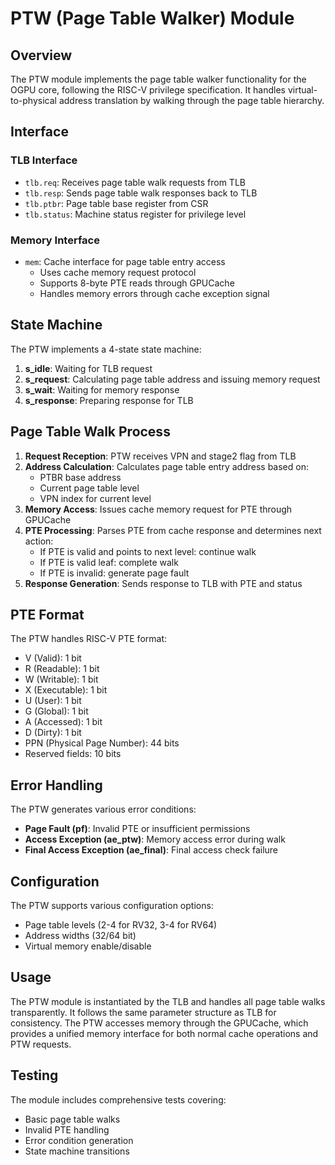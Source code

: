 # PTW (Page Table Walker) Module

## Overview

The PTW module implements the page table walker functionality for the OGPU core, following the RISC-V privilege specification. It handles virtual-to-physical address translation by walking through the page table hierarchy.

## Interface

### TLB Interface
- `tlb.req`: Receives page table walk requests from TLB
- `tlb.resp`: Sends page table walk responses back to TLB
- `tlb.ptbr`: Page table base register from CSR
- `tlb.status`: Machine status register for privilege level

### Memory Interface
- `mem`: Cache interface for page table entry access
  - Uses cache memory request protocol
  - Supports 8-byte PTE reads through GPUCache
  - Handles memory errors through cache exception signal

## State Machine

The PTW implements a 4-state state machine:

1. **s_idle**: Waiting for TLB request
2. **s_request**: Calculating page table address and issuing memory request
3. **s_wait**: Waiting for memory response
4. **s_response**: Preparing response for TLB

## Page Table Walk Process

1. **Request Reception**: PTW receives VPN and stage2 flag from TLB
2. **Address Calculation**: Calculates page table entry address based on:
   - PTBR base address
   - Current page table level
   - VPN index for current level
3. **Memory Access**: Issues cache memory request for PTE through GPUCache
4. **PTE Processing**: Parses PTE from cache response and determines next action:
   - If PTE is valid and points to next level: continue walk
   - If PTE is valid leaf: complete walk
   - If PTE is invalid: generate page fault
5. **Response Generation**: Sends response to TLB with PTE and status

## PTE Format

The PTW handles RISC-V PTE format:
- V (Valid): 1 bit
- R (Readable): 1 bit
- W (Writable): 1 bit
- X (Executable): 1 bit
- U (User): 1 bit
- G (Global): 1 bit
- A (Accessed): 1 bit
- D (Dirty): 1 bit
- PPN (Physical Page Number): 44 bits
- Reserved fields: 10 bits

## Error Handling

The PTW generates various error conditions:
- **Page Fault (pf)**: Invalid PTE or insufficient permissions
- **Access Exception (ae_ptw)**: Memory access error during walk
- **Final Access Exception (ae_final)**: Final access check failure

## Configuration

The PTW supports various configuration options:
- Page table levels (2-4 for RV32, 3-4 for RV64)
- Address widths (32/64 bit)
- Virtual memory enable/disable

## Usage

The PTW module is instantiated by the TLB and handles all page table walks transparently. It follows the same parameter structure as TLB for consistency. The PTW accesses memory through the GPUCache, which provides a unified memory interface for both normal cache operations and PTW requests.

## Testing

The module includes comprehensive tests covering:
- Basic page table walks
- Invalid PTE handling
- Error condition generation
- State machine transitions 